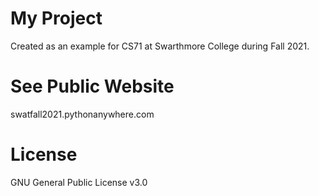 # My Project

Created as an example for CS71 at Swarthmore College during Fall 2021.

# See Public Website

swatfall2021.pythonanywhere.com

# License

GNU General Public License v3.0